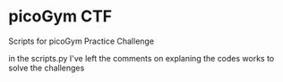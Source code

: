 # picoGym CTF
 Scripts for picoGym Practice Challenge


in the scripts.py I've left the comments on explaning the codes works to solve the challenges